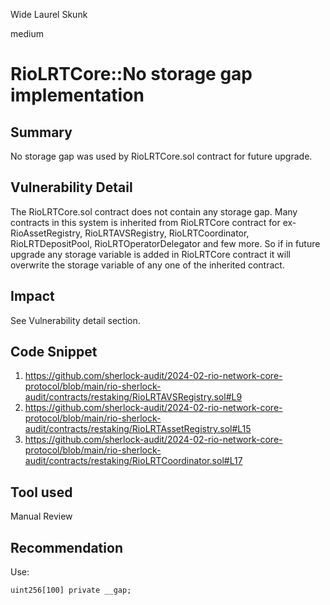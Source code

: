 Wide Laurel Skunk

medium

# RioLRTCore::No storage gap implementation

## Summary
No storage gap was used by RioLRTCore.sol contract for future upgrade.
## Vulnerability Detail
The RioLRTCore.sol contract does not contain any storage gap. Many contracts in this system is inherited from RioLRTCore contract for ex- RioAssetRegistry, RioLRTAVSRegistry, RioLRTCoordinator, RioLRTDepositPool, RioLRTOperatorDelegator and few more. So if in future upgrade any storage variable is added in RioLRTCore contract it will overwrite the storage variable of any one of the inherited contract.
## Impact
See Vulnerability detail section.
## Code Snippet
1. https://github.com/sherlock-audit/2024-02-rio-network-core-protocol/blob/main/rio-sherlock-audit/contracts/restaking/RioLRTAVSRegistry.sol#L9
2. https://github.com/sherlock-audit/2024-02-rio-network-core-protocol/blob/main/rio-sherlock-audit/contracts/restaking/RioLRTAssetRegistry.sol#L15
3. https://github.com/sherlock-audit/2024-02-rio-network-core-protocol/blob/main/rio-sherlock-audit/contracts/restaking/RioLRTCoordinator.sol#L17
## Tool used

Manual Review

## Recommendation
Use:
```solidity
uint256[100] private __gap;
```